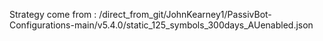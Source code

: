 Strategy come from : /direct_from_git/JohnKearney1/PassivBot-Configurations-main/v5.4.0/static_125_symbols_300days_AUenabled.json